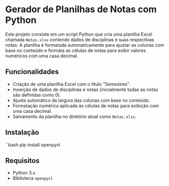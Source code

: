 # Gerador de Planilhas de Notas com Python

Este projeto consiste em um script Python que cria uma planilha Excel chamada `Notas.xlsx` contendo dados de disciplinas e suas respectivas notas. A planilha é formatada automaticamente para ajustar as colunas com base no conteúdo e formata as células de notas para exibir valores numéricos com uma casa decimal.

## Funcionalidades

- Criação de uma planilha Excel com o título "Semestres".
- Inserção de dados de disciplinas e notas (inicialmente todas as notas são definidas como 0).
- Ajuste automático da largura das colunas com base no conteúdo.
- Formatação numérica aplicada às células de notas para exibição com uma casa decimal.
- Salvamento da planilha no diretório atual como `Notas.xlsx`.

## Instalação
 ``bash
pip install openpyxl

## Requisitos

- Python 3.x
- Biblioteca `openpyxl`


